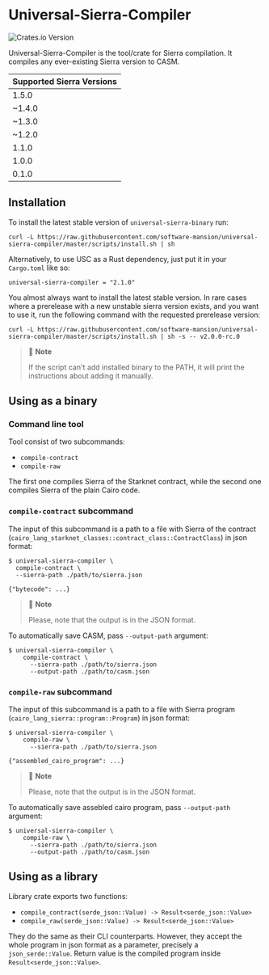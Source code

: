 # Universal-Sierra-Compiler
![Crates.io Version](https://img.shields.io/crates/v/universal-sierra-compiler?logo=rust)

Universal-Sierra-Compiler is the tool/crate for Sierra compilation. It compiles any ever-existing Sierra version to CASM.

| Supported Sierra Versions |
|---------------------------|
| 1.5.0                     |
| ~1.4.0                    |
| ~1.3.0                    |
| ~1.2.0                    |
| 1.1.0                     |
| 1.0.0                     |
| 0.1.0                     |

## Installation

To install the latest stable version of `universal-sierra-binary` run:

```shell
curl -L https://raw.githubusercontent.com/software-mansion/universal-sierra-compiler/master/scripts/install.sh | sh
```
Alternatively, to use USC as a Rust dependency, just put it in your `Cargo.toml` like so:
```
universal-sierra-compiler = "2.1.0"
```

You almost always want to install the latest stable version. 
In rare cases where a prerelease with a new unstable sierra version exists, and you want to use it,
run the following command with the requested prerelease version:

```shell
curl -L https://raw.githubusercontent.com/software-mansion/universal-sierra-compiler/master/scripts/install.sh | sh -s -- v2.0.0-rc.0
```

> 📝 **Note**
>
> If the script can't add installed binary to the PATH, it will print the instructions about adding it manually. 

## Using as a binary

### Command line tool
Tool consist of two subcommands:

- `compile-contract`
- `compile-raw`

The first one compiles Sierra of the Starknet contract, while the second one compiles Sierra of the plain Cairo code.

### `compile-contract` subcommand

The input of this subcommand is a path to a file with Sierra of the contract
(`cairo_lang_starknet_classes::contract_class::ContractClass`) in json format:

```shell
$ universal-sierra-compiler \
  compile-contract \
  --sierra-path ./path/to/sierra.json
  
{"bytecode": ...}
```

> 📝 **Note**
> 
> Please, note that the output is in the JSON format.

To automatically save CASM, pass `--output-path` argument:

```shell
$ universal-sierra-compiler \
    compile-contract \
      --sierra-path ./path/to/sierra.json
      --output-path ./path/to/casm.json
```

### `compile-raw` subcommand

The input of this subcommand is a path to a file with Sierra program (`cairo_lang_sierra::program::Program`) in json format:

```shell
$ universal-sierra-compiler \
    compile-raw \
      --sierra-path ./path/to/sierra.json
  
{"assembled_cairo_program": ...}
```

> 📝 **Note**
>
> Please, note that the output is in the JSON format.

To automatically save assebled cairo program, pass `--output-path` argument:

```shell
$ universal-sierra-compiler \
    compile-raw \
      --sierra-path ./path/to/sierra.json
      --output-path ./path/to/casm.json
```

## Using as a library

Library crate exports two functions: 

- `compile_contract(serde_json::Value) -> Result<serde_json::Value>`
- `compile_raw(serde_json::Value) -> Result<serde_json::Value>`

They do the same as their CLI counterparts. However, they accept the whole program in json format as a parameter, precisely a `json_serde::Value`.
Return value is the compiled program inside `Result<serde_json::Value>`.
